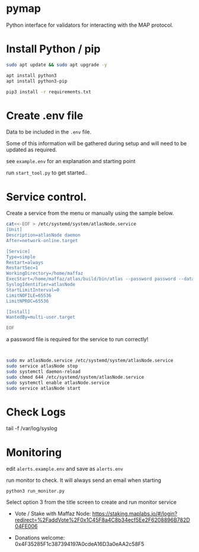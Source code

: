 # pymap

Python interface for validators for interacting with the MAP protocol.

# Install Python / pip

```bash
sudo apt update && sudo apt upgrade -y

apt install python3
apt install python3-pip

pip3 install -r requirements.txt
```

# Create .env file

Data to be included in the `.env` file.  

Some of this information will be gathered during setup and will need to be updated as required.

see `example.env` for an explanation and starting point


run `start_tool.py` to get started..


# Service control.

Create a service from the menu or manually using the sample below.

```bash
cat<<-EOF > /etc/systemd/system/atlasNode.service
[Unit]
Description=atlasNode daemon
After=network-online.target

[Service]
Type=simple
Restart=always
RestartSec=1
WorkingDirectory=/home/maffaz
ExecStart=/home/maffaz/atlas/build/bin/atlas --password password --datadir /home/maffaz/node --syncmode full --port 30321 --mine --miner.validator <Signer Address>  --unlock <Signer Address>
SyslogIdentifier=atlasNode
StartLimitInterval=0
LimitNOFILE=65536
LimitNPROC=65536

[Install]
WantedBy=multi-user.target

EOF

```

a password file is required for the service to run correctly!


```bash


sudo mv atlasNode.service /etc/systemd/system/atlasNode.service
sudo service atlasNode stop
sudo systemctl daemon-reload 
sudo chmod 644 /etc/systemd/system/atlasNode.service
sudo systemctl enable atlasNode.service
sudo service atlasNode start

```
  
# Check Logs
tail -f /var/log/syslog

# Monitoring

edit `alerts.example.env` and save as `alerts.env`

run monitor to check.  It will always send an email when starting

`python3 run_monitor.py`

Select option  3 from the title screen to create and run monitor service

- Vote / Stake with Maffaz Node: https://staking.maplabs.io/#/login?redirect=%2FaddVote%2F0x1C45F8a4C8b34ecf5Ee2F6208896B782D04FE006

- Donations welcome: 0x4F35285F1c387394197A0cdeA16D3a0eAA2c58F5

